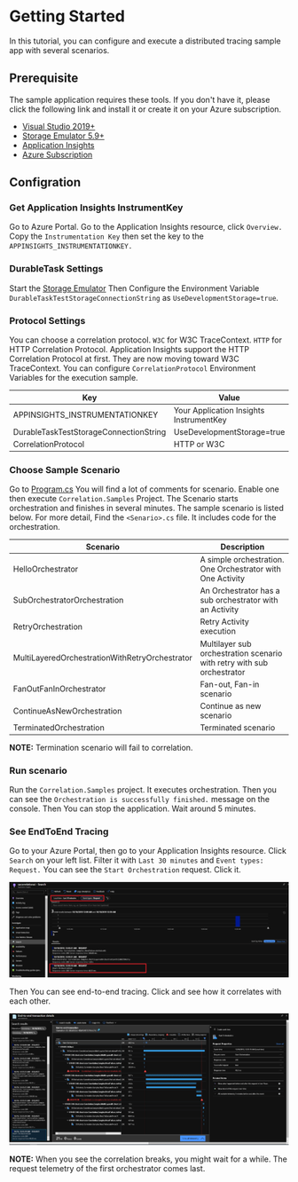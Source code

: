 # Getting Started

In this tutorial, you can configure and execute a distributed tracing sample app with several scenarios.

## Prerequisite

The sample application requires these tools. If you don't have it, please click the following link and install it or create it on your Azure subscription.

- [Visual Studio 2019+](https://visualstudio.microsoft.com/vs/)
- [Storage Emulator 5.9+](https://docs.microsoft.com/en-us/azure/storage/common/storage-use-emulator)
- [Application Insights](https://docs.microsoft.com/en-us/azure/azure-monitor/app/create-new-resource)
- [Azure Subscription](https://azure.microsoft.com/en-us/)

## Configration

### Get Application Insights InstrumentKey

Go to Azure Portal. Go to the Application Insights resource, click `Overview.` Copy the `Instrumentation Key` then set the key to the `APPINSIGHTS_INSTRUMENTATIONKEY.`

### DurableTask Settings

Start the [Storage Emulator](https://docs.microsoft.com/en-us/azure/storage/common/storage-use-emulator) Then Configure the Environment Variable `DurableTaskTestStorageConnectionString` as `UseDevelopmentStorage=true`. 

### Protocol Settings

You can choose a correlation protocol. `W3C` for W3C TraceContext. `HTTP` for HTTP Correlation Protocol. Application Insights support the HTTP Correlation Protocol at first. They are now moving toward W3C TraceContext. You can configure `CorrelationProtocol` Environment Variables for the execution sample. 

| Key | Value |
| ---- | ---------|
| APPINSIGHTS_INSTRUMENTATIONKEY | Your Application Insights InstrumentKey |
| DurableTaskTestStorageConnectionString | UseDevelopmentStorage=true |
| CorrelationProtocol | HTTP or W3C |

### Choose Sample Scenario

Go to [Program.cs](../Program.cs) You will find a lot of comments for scenario. Enable one then execute `Correlation.Samples` Project. The Scenario starts orchestration and finishes in several minutes. The sample scenario is listed below. For more detail, Find the `<Senario>.cs` file. It includes code for the orchestration.

| Scenario | Description |
| -------- | ----------- |
| HelloOrchestrator | A simple orchestration. One Orchestrator with One Activity |
| SubOrchestratorOrchestration | An Orchestrator has a sub orchestrator with an Activity |
| RetryOrchestration | Retry Activity execution |
| MultiLayeredOrchestrationWithRetryOrchestrator | Multilayer sub orchestration scenario with retry with sub orchestrator |
| FanOutFanInOrchestrator | Fan-out, Fan-in scenario |
| ContinueAsNewOrchestration | Continue as new scenario |
| TerminatedOrchestration | Terminated scenario | 

**NOTE:** Termination scenario will fail to correlation. 

### Run scenario

Run the `Correlation.Samples` project. It executes orchestration. Then you can see the `Orchestration is successfully finished.` message on the console. Then You can stop the application. Wait around 5 minutes. 

### See EndToEnd Tracing

Go to your Azure Portal, then go to your Application Insights resource. 
Click `Search` on your left list. Filter it with `Last 30 minutes` and `Event types: Request.` You can see the `Start Orchestration` request. Click it.

![Search](images/search.png)

Then You can see end-to-end tracing. Click and see how it correlates with each other. 

![End To End Tracing](images/end-to-end.png)

**NOTE:** When you see the correlation breaks, you might wait for a while. The request telemetry of the first orchestrator comes last.  


